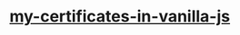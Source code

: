 <a href="https://esteecodes.github.io/my-certificates-in-vanilla-js/"><h1> my-certificates-in-vanilla-js </h1></a>
